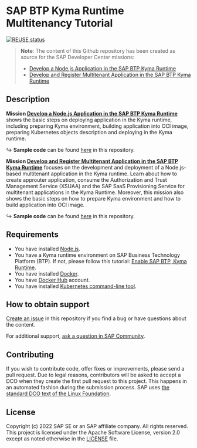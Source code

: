 # SAP BTP Kyma Runtime Multitenancy Tutorial
[![REUSE status](https://api.reuse.software/badge/github.com/SAP-samples/btp-kyma-runtime-multitenancy-tutorial)](https://api.reuse.software/info/github.com/SAP-samples/btp-kyma-runtime-multitenancy-tutorial)

> **Note**: The content of this Github repository has been created as source for the SAP Developer Center missions: 
>
> - [Develop a Node.js Application in the SAP BTP Kyma Runtime](https://developers.sap.com/mission.cp-kyma-node-js.html)
> - [Develop and Register Multitenant Application in the SAP BTP Kyma Runtime](https://developers.sap.com/mission.cp-kyma-multitenant.html)

## Description
**Mission [Develop a Node.js Application in the SAP BTP Kyma Runtime](https://developers.sap.com/mission.cp-kyma-node-js.html)** shows the basic steps on deploying application in the Kyma runtime, including preparing Kyma environment, building application into OCI image, preparing Kubernetes objects description and deploying in the Kyma runtime. 

↪ **Sample code** can be found [here](https://github.com/SAP-samples/btp-kyma-runtime-multitenancy-tutorial/tree/main/Mission%20-%20Develop%20a%20Node.js%20Application%20in%20the%20SAP%20BTP%20Kyma%20Runtime) in this repository.

**Mission [Develop and Register Multitenant Application in the SAP BTP Kyma Runtime](https://developers.sap.com/mission.cp-kyma-multitenant.html)** focuses on the development and deployment of a Node.js-based multitenant application in the Kyma runtime. Learn about how to create approuter application, consume the Authorization and Trust Management Service (XSUAA) and the SAP SaaS Provisioning Service for multitenant applications in the Kyma Runtime. Moreover, this mission also shows the basic steps on how to prepare Kyma environment and how to build application into OCI image. 

↪ **Sample code** can be found [here](https://github.com/SAP-samples/btp-kyma-runtime-multitenancy-tutorial/tree/main/Mission%20-%20Develop%20and%20Register%20Multitenant%20Application%20in%20the%20SAP%20BTP%20Kyma%20Runtime) in this repository.

## Requirements

- You have installed [Node.js](https://nodejs.org/en/download/).
- You have a Kyma runtime environment on SAP Business Technology Platform (BTP). If not, please follow this tutorial: [Enable SAP BTP, Kyma Runtime](cp-kyma-getting-started).
- You have installed [Docker](https://docs.docker.com/get-started/#download-and-install-docker).
- You have [Docker Hub](https://hub.docker.com/) account. 
- You have installed [Kubernetes command-line tool](https://kubernetes.io/docs/tasks/tools/#kubectl).

## How to obtain support
[Create an issue](https://github.com/SAP-samples/btp-kyma-runtime-multitenancy-tutorial/issues) in this repository if you find a bug or have questions about the content.
 
For additional support, [ask a question in SAP Community](https://answers.sap.com/questions/ask.html).

## Contributing
If you wish to contribute code, offer fixes or improvements, please send a pull request. Due to legal reasons, contributors will be asked to accept a DCO when they create the first pull request to this project. This happens in an automated fashion during the submission process. SAP uses [the standard DCO text of the Linux Foundation](https://developercertificate.org/).

## License
Copyright (c) 2022 SAP SE or an SAP affiliate company. All rights reserved. This project is licensed under the Apache Software License, version 2.0 except as noted otherwise in the [LICENSE](LICENSES/Apache-2.0.txt) file.
